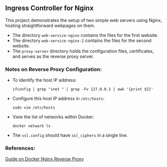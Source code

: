## Ingress Controller for Nginx

This project demonstrates the setup of two simple web servers using Nginx, hosting straightforward webpages on them.

- The directory `web-service-nginx` contains the files for the first website.
- The directory `web-service-nginx-2` contains the files for the second website.
- The `proxy-server` directory holds the configuration files, certificates, and serves as the reverse proxy server.

### Notes on Reverse Proxy Configuration:

- To identify the host IP address:
  ```
  ifconfig | grep "inet " | grep -Fv 127.0.0.1 | awk '{print $2}'
  ```

- Configure this host IP address in `/etc/hosts`:
  ```
  sudo vim /etc/hosts
  ```

- View the list of networks within Docker:
  ```
  docker network ls
  ```

- The `ssl.config` should have `ssl_ciphers` in a single line.

### References:

[Guide on Docker Nginx Reverse Proxy](https://phoenixnap.com/kb/docker-nginx-reverse-proxy)
